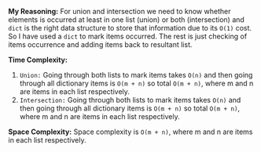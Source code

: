**My Reasoning:** 
For union and intersection we need to know whether elements is occurred at least in one list (union) or both (intersection) and `dict` is the right data structure to store that information due to its `O(1)` cost. So I have used a `dict` to mark items occurred. The rest is just checking of items occurrence and adding items back to resultant list.

**Time Complexity:**

1. `Union:` Going through both lists to mark items takes `O(n)` and then going through all dictionary items is `O(m + n)` so total `O(m + n)`, where m and n are items in each list respectively.
2. `Intersection:` Going through both lists to mark items takes `O(n)` and then going through all dictionary items is `O(m + n)` so total `O(m + n)`, where m and n are items in each list respectively.

**Space Complexity:** Space complexity is `O(m + n)`, where m and n are items in each list respectively.